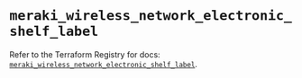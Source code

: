 # `meraki_wireless_network_electronic_shelf_label`

Refer to the Terraform Registry for docs: [`meraki_wireless_network_electronic_shelf_label`](https://registry.terraform.io/providers/ciscodevnet/meraki/1.7.1/docs/resources/wireless_network_electronic_shelf_label).
